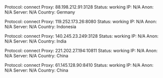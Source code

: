 Protocol: connect
Proxy: 88.198.212.91:3128
Status: working
IP: N/A
Anon: N/A
Server: N/A
Country: Germany

Protocol: connect
Proxy: 119.252.173.26:8080
Status: working
IP: N/A
Anon: N/A
Server: N/A
Country: Indonesia

Protocol: connect
Proxy: 140.245.23.249:3128
Status: working
IP: N/A
Anon: N/A
Server: N/A
Country: India

Protocol: connect
Proxy: 221.202.27.194:10811
Status: working
IP: N/A
Anon: N/A
Server: N/A
Country: China

Protocol: connect
Proxy: 61.145.128.90:8410
Status: working
IP: N/A
Anon: N/A
Server: N/A
Country: China

